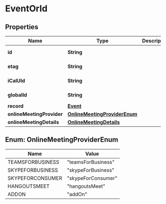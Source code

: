 

# EventOrId


## Properties

| Name | Type | Description | Notes |
|------------ | ------------- | ------------- | -------------|
|**id** | **String** |  |  [optional] [readonly] |
|**etag** | **String** |  |  [optional] [readonly] |
|**iCalUId** | **String** |  |  [optional] [readonly] |
|**globalId** | **String** |  |  [optional] [readonly] |
|**record** | [**Event**](Event.md) |  |  [optional] |
|**onlineMeetingProvider** | [**OnlineMeetingProviderEnum**](#OnlineMeetingProviderEnum) |  |  [optional] |
|**onlineMeetingDetails** | [**OnlineMeetingDetails**](OnlineMeetingDetails.md) |  |  [optional] |



## Enum: OnlineMeetingProviderEnum

| Name | Value |
|---- | -----|
| TEAMSFORBUSINESS | &quot;teamsForBusiness&quot; |
| SKYPEFORBUSINESS | &quot;skypeForBusiness&quot; |
| SKYPEFORCONSUMER | &quot;skypeForConsumer&quot; |
| HANGOUTSMEET | &quot;hangoutsMeet&quot; |
| ADDON | &quot;addOn&quot; |



